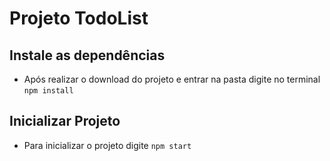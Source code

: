 # Projeto TodoList

## Instale as dependências

* Após realizar o download do projeto e entrar na pasta digite no terminal `npm install`

## Inicializar Projeto

* Para inicializar o projeto digite `npm start`